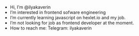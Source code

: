 - Hi, I’m @ilyakaverin
- I’m interested in frontend sofware engineering
- I’m currently learning javascript on hexlet.io and my job.
- I’m not looking for job as frontend developer at the moment.
- How to reach me: Telegram: ilyakaverin

<!---
ilyakaverin/ilyakaverin is a ✨ special ✨ repository because its `README.md` (this file) appears on your GitHub profile.
You can click the Preview link to take a look at your changes.
--->
